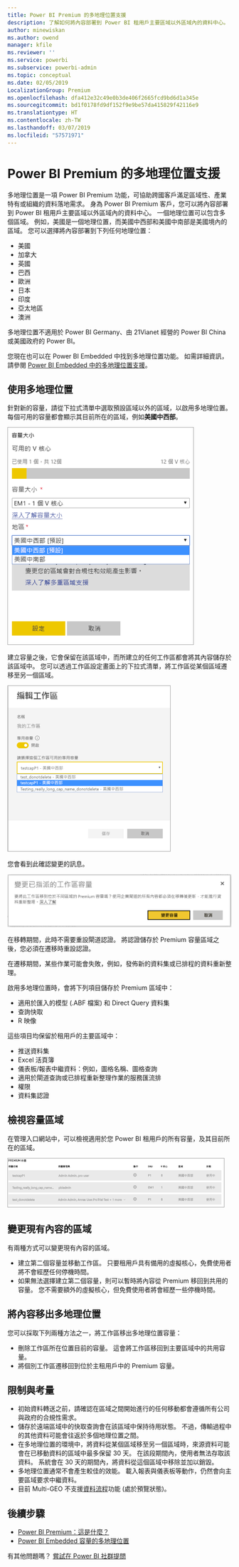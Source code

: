 ```yaml
---
title: Power BI Premium 的多地理位置支援
description: 了解如何將內容部署到 Power BI 租用戶主要區域以外區域內的資料中心。
author: minewiskan
ms.author: owend
manager: kfile
ms.reviewer: ''
ms.service: powerbi
ms.subservice: powerbi-admin
ms.topic: conceptual
ms.date: 02/05/2019
LocalizationGroup: Premium
ms.openlocfilehash: dfa412e32c49e0b3de406f2665fcd9bd6d1a345e
ms.sourcegitcommit: bd1f0178fd9df152f9e9be57da415829f42116e9
ms.translationtype: HT
ms.contentlocale: zh-TW
ms.lasthandoff: 03/07/2019
ms.locfileid: "57571971"
---
```

# <a name="multi-geo-support-for-power-bi-premium"></a>Power BI Premium 的多地理位置支援

多地理位置是一項 Power BI Premium 功能，可協助跨國客戶滿足區域性、產業特有或組織的資料落地需求。 身為 Power BI Premium 客戶，您可以將內容部署到 Power BI 租用戶主要區域以外區域內的資料中心。 一個地理位置可以包含多個區域。 例如，美國是一個地理位置，而美國中西部和美國中南部是美國境內的區域。 您可以選擇將內容部署到下列任何地理位置：

- 美國
- 加拿大
- 英國
- 巴西
- 歐洲
- 日本
- 印度
- 亞太地區
- 澳洲

多地理位置不適用於 Power BI Germany、由 21Vianet 經營的 Power BI China 或美國政府的 Power BI。

您現在也可以在 Power BI Embedded 中找到多地理位置功能。 如需詳細資訊，請參閱 [Power BI Embedded 中的多地理位置支援](developer/embedded-multi-geo.md)。

## <a name="using-multi-geo"></a>使用多地理位置

針對新的容量，請從下拉式清單中選取預設區域以外的區域，以啟用多地理位置。  每個可用的容量都會顯示其目前所在的區域，例如**美國中西部**。

![容量大小：選取一個區域。 Power BI 多地理位置](media/service-admin-premium-multi-geo/power-bi-multi-geo-capacity-size.png)

建立容量之後，它會保留在該區域中，而所建立的任何工作區都會將其內容儲存於該區域中。 您可以透過工作區設定畫面上的下拉式清單，將工作區從某個區域遷移至另一個區域。

![編輯工作區：選擇可用容量。 Power BI 多地理位置](media/service-admin-premium-multi-geo/power-bi-multi-geo-edit-workspace.png)

您會看到此確認變更的訊息。

![變更已指派的工作區確認](media/service-admin-premium-multi-geo/power-bi-multi-geo-change-assigned-workspace-capacity.png)

在移轉期間，此時不需要重設閘道認證。  將認證儲存於 Premium 容量區域之後，您必須在遷移時重設認證。

在遷移期間，某些作業可能會失敗，例如，發佈新的資料集或已排程的資料重新整理。  

啟用多地理位置時，會將下列項目儲存於 Premium 區域中：

- 適用於匯入的模型 (.ABF 檔案) 和 Direct Query 資料集
- 查詢快取
- R 映像

這些項目均保留於租用戶的主要區域中：

- 推送資料集
- Excel 活頁簿
- 儀表板/報表中繼資料：例如，圖格名稱、圖格查詢
- 適用於閘道查詢或已排程重新整理作業的服務匯流排
- 權限
- 資料集認證

## <a name="view-capacity-regions"></a>檢視容量區域

在管理入口網站中，可以檢視適用於您 Power BI 租用戶的所有容量，及其目前所在的區域。

![檢視 Premium 容量](media/service-admin-premium-multi-geo/power-bi-multi-geo-premium-capacities.png) 

## <a name="change-the-region-for-existing-content"></a>變更現有內容的區域

有兩種方式可以變更現有內容的區域。

- 建立第二個容量並移動工作區。 只要租用戶具有備用的虛擬核心，免費使用者將不會經歷任何停機時間。
- 如果無法選擇建立第二個容量，則可以暫時將內容從 Premium 移回到共用的容量。 您不需要額外的虛擬核心，但免費使用者將會經歷一些停機時間。

## <a name="move-content-out-of-multi-geo"></a>將內容移出多地理位置  

您可以採取下列兩種方法之一，將工作區移出多地理位置容量：

- 刪除工作區所在位置目前的容量。  這會將工作區移回到主要區域中的共用容量。
- 將個別工作區遷移回到位於主租用戶中的 Premium 容量。

## <a name="limitations-and-considerations"></a>限制與考量

- 初始資料轉送之前，請確認在區域之間開始進行的任何移動都會遵循所有公司與政府的合規性需求。
- 儲存於遠端區域中的快取查詢會在該區域中保持待用狀態。 不過，傳輸過程中的其他資料可能會往返於多個地理位置之間。
- 在多地理位置的環境中，將資料從某個區域移至另一個區域時，來源資料可能會在已移動資料的區域中最多保留 30 天。 在該段期間內，使用者無法存取該資料。 系統會在 30 天的期間內，將資料從這個區域中移除並加以銷毀。
- 多地理位置通常不會產生較佳的效能。 載入報表與儀表板等動作，仍然會向主要區域要求中繼資料。
- 目前 Multi-GEO 不支援[資料流程](service-dataflows-overview.md)功能 (處於預覽狀態)。

## <a name="next-steps"></a>後續步驟

- [Power BI Premium：這是什麼？](service-premium.md)
- [Power BI Embedded 容量的多地理位置](developer/embedded-multi-geo.md)

有其他問題嗎？ [嘗試在 Power BI 社群提問](http://community.powerbi.com/)
